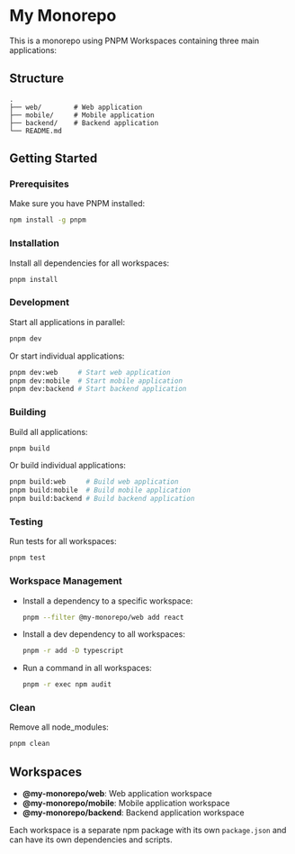 # My Monorepo

This is a monorepo using PNPM Workspaces containing three main applications:

## Structure

```
.
├── web/        # Web application
├── mobile/     # Mobile application
├── backend/    # Backend application
└── README.md
```

## Getting Started

### Prerequisites

Make sure you have PNPM installed:

```bash
npm install -g pnpm
```

### Installation

Install all dependencies for all workspaces:

```bash
pnpm install
```

### Development

Start all applications in parallel:

```bash
pnpm dev
```

Or start individual applications:

```bash
pnpm dev:web     # Start web application
pnpm dev:mobile  # Start mobile application
pnpm dev:backend # Start backend application
```

### Building

Build all applications:

```bash
pnpm build
```

Or build individual applications:

```bash
pnpm build:web     # Build web application
pnpm build:mobile  # Build mobile application
pnpm build:backend # Build backend application
```

### Testing

Run tests for all workspaces:

```bash
pnpm test
```

### Workspace Management

- Install a dependency to a specific workspace:
  ```bash
  pnpm --filter @my-monorepo/web add react
  ```

- Install a dev dependency to all workspaces:
  ```bash
  pnpm -r add -D typescript
  ```

- Run a command in all workspaces:
  ```bash
  pnpm -r exec npm audit
  ```

### Clean

Remove all node_modules:

```bash
pnpm clean
```

## Workspaces

- **@my-monorepo/web**: Web application workspace
- **@my-monorepo/mobile**: Mobile application workspace  
- **@my-monorepo/backend**: Backend application workspace

Each workspace is a separate npm package with its own `package.json` and can have its own dependencies and scripts.
